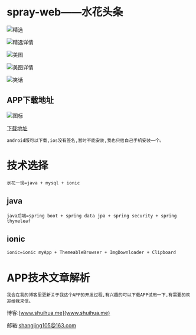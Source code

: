 # spray-web——水花头条

![精选](http://upload-images.jianshu.io/upload_images/2728175-d8eaa55c72361e9d.PNG?imageMogr2/auto-orient/strip%7CimageView2/2/w/1240)

![精选详情](http://upload-images.jianshu.io/upload_images/2728175-fd5bf3119d91dc12.PNG?imageMogr2/auto-orient/strip|imageView2/2/w/1240)

![美图](http://upload-images.jianshu.io/upload_images/2728175-81e3645d4f7b695a.PNG?imageMogr2/auto-orient/strip%7CimageView2/2/w/1240)

![美图详情](http://upload-images.jianshu.io/upload_images/2728175-6c353c40462edbad.PNG?imageMogr2/auto-orient/strip|imageView2/2/w/1240)

![笑话](http://upload-images.jianshu.io/upload_images/2728175-11bc2b40573b80f2.PNG?imageMogr2/auto-orient/strip%7CimageView2/2/w/1240)

## APP下载地址

![图标](http://upload-images.jianshu.io/upload_images/2728175-90fda6375d617e2c.png?imageMogr2/auto-orient/strip%7CimageView2/2/w/1240)

[下载地址](https://www.pgyer.com/0qj6)

    android版可以下载,ios没有签名,暂时不能安装,我也只给自己手机安装一个。

# 技术选择

    水花一现=java + mysql + ionic

## java

    java后端=spring boot + spring data jpa + spring security + spring thymeleaf

## ionic

    ionic=ionic myApp + ThemeableBrowser + ImgDownloader + Clipboard

# APP技术文章解析

    我会在我的博客里更新关于我这个APP的开发过程,有兴趣的可以下载APP试用一下,有需要的欢迎给我来信。

博客:[www.shuihua.me](www.shuihua.me)

邮箱:[shangjing105@163.com](shangjing105@163.com)
